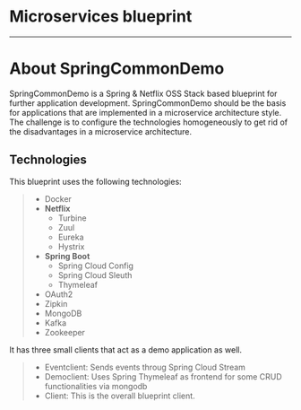 Microservices blueprint
===================

---


# About SpringCommonDemo
SpringCommonDemo is a Spring &amp; Netflix OSS Stack based blueprint for further application development. SpringCommonDemo should be the basis for applications that are implemented in a microservice architecture style. The challenge is to configure the technologies homogeneously to get rid of the disadvantages in a microservice architecture.

Technologies
-------------
This blueprint uses the following technologies:

> - Docker
> - **Netflix**
>	- Turbine
>	- Zuul
>	- Eureka
>	- Hystrix
> - **Spring Boot**
>	- Spring Cloud Config
>	- Spring Cloud Sleuth
>	- Thymeleaf
> - OAuth2
> - Zipkin
> - MongoDB
> - Kafka
> - Zookeeper

	
	

It has three small clients that act as a demo application as well.

> - Eventclient: Sends events throug Spring Cloud Stream
> - Democlient: Uses Spring Thymeleaf as frontend for some CRUD functionalities via mongodb
> - Client: This is the overall blueprint client.